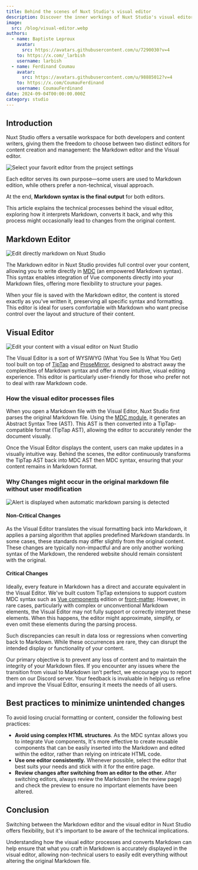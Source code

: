 ```yaml
---
title: Behind the scenes of Nuxt Studio's visual editor
description: Discover the inner workings of Nuxt Studio's visual editor and how it interprets the Markdown syntax and generate it back.
image:
  src: /blog/visual-editor.webp
authors:
  - name: Baptiste Leproux
    avatar:
      src: https://avatars.githubusercontent.com/u/7290030?v=4
    to: https://x.com/_larbish
    username: larbish
  - name: Ferdinand Coumau
    avatar:
      src: https://avatars.githubusercontent.com/u/98885012?v=4
    to: https://x.com/CoumauFerdinand
    username: CoumauFerdinand
date: 2024-09-04T00:00:00.000Z
category: studio
---
```


## **Introduction**

Nuxt Studio offers a versatile workspace for both developers and content writers, giving them the freedom to choose between two distinct editors for content creation and management: the Markdown editor and the Visual editor.

![Select your favorit editor from the project settings](/blog/favorite-editor.webp)

Each editor serves its own purpose—some users are used to Markdown edition, while others prefer a non-technical, visual approach.

At the end, **Markdown syntax is the final output** for both editors.

This article explains the technical processes behind the visual editor, exploring how it interprets Markdown, converts it back, and why this process might occasionally lead to changes from the original content.

## **Markdown Editor**

![Edit directly markdown on Nuxt Studio](/blog/markdown-editor.webp)

The Markdown editor in Nuxt Studio provides full control over your content, allowing you to write directly in [MDC](https://content.nuxt.com/usage/markdown) (an empowered Markdown syntax). This syntax enables integration of Vue components directly into your Markdown files, offering more flexibility to structure your pages.

When your file is saved with the Markdown editor, the content is stored exactly as you've written it, preserving all specific syntax and formatting. This editor is ideal for users comfortable with Markdown who want precise control over the layout and structure of their content.

## **Visual Editor**

![Edit your content with a visual editor on Nuxt Studio](/blog/visual-editor.webp)

The Visual Editor is a sort of WYSIWYG (What You See Is What You Get) tool built on top of [TipTap](https://tiptap.dev/) and [ProseMirror](https://prosemirror.net/), designed to abstract away the complexities of Markdown syntax and offer a more intuitive, visual editing experience. This editor is particularly user-friendly for those who prefer not to deal with raw Markdown code.

### **How the visual editor processes files**

When you open a Markdown file with the Visual Editor, Nuxt Studio first parses the original Markdown file. Using the [MDC module](), it generates an Abstract Syntax Tree (AST). This AST is then converted into a TipTap-compatible format (TipTap AST), allowing the editor to accurately render the document visually.

Once the Visual Editor displays the content, users can make updates in a visually intuitive way. Behind the scenes, the editor continuously transforms the TipTap AST back into MDC AST then MDC syntax, ensuring that your content remains in Markdown format.

### **Why Changes might occur in the original markdown file without user modification**

![Alert is displayed when automatic markdown parsing is detected](/blog/automatic-parsing-modal.webp)

#### **Non-Critical Changes**

As the Visual Editor translates the visual formatting back into Markdown, it applies a parsing algorithm that applies predefined Markdown standards. In some cases, these standards may differ slightly from the original content. These changes are typically non-impactful and are only another working syntax of the Markdown, the rendered website should remain consistent with the original.

#### **Critical Changes**

Ideally, every feature in Markdown has a direct and accurate equivalent in the Visual Editor. We've built custom TipTap extensions to support custom MDC syntax such as [Vue components](https://content.nuxt.com/usage/markdown#vue-components) edition or [front-matter](https://content.nuxt.com/usage/markdown#front-matter). However, in rare cases, particularly with complex or unconventional Markdown elements, the Visual Editor may not fully support or correctly interpret these elements. When this happens, the editor might approximate, simplify, or even omit these elements during the parsing process.

Such discrepancies can result in data loss or regressions when converting back to Markdown. While these occurrences are rare, they can disrupt the intended display or functionality of your content.

Our primary objective is to prevent any loss of content and to maintain the integrity of your Markdown files. If you encounter any issues where the transition from visual to Markdown isn’t perfect, we encourage you to report them on our Discord server. Your feedback is invaluable in helping us refine and improve the Visual Editor, ensuring it meets the needs of all users.

## **Best practices to minimize unintended changes**

To avoid losing crucial formatting or content, consider the following best practices:

- **Avoid using complex HTML structures**. As the MDC syntax allows you to integrate Vue components, It's more effective to create reusable components that can be easily inserted into the Markdown and edited within the editor, rather than relying on intricate HTML code.
- **Use one editor consistently.** Whenever possible, select the editor that best suits your needs and stick with it for the entire page.
- **Review changes after switching from an editor to the other.** After switching editors, always review the Markdown (on the review page) and check the preview to ensure no important elements have been altered.

## **Conclusion**

Switching between the Markdown editor and the visual editor in Nuxt Studio offers flexibility, but it's important to be aware of the technical implications.

Understanding how the visual editor processes and converts Markdown can help ensure that what you craft in Markdown is accurately displayed in the visual editor, allowing non-technical users to easily edit everything without altering the original Markdown file.

###
